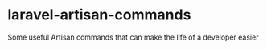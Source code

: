 # laravel-artisan-commands
Some useful Artisan commands that can make the life of a developer easier
